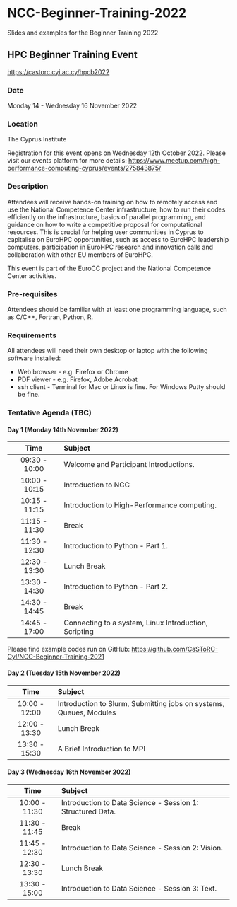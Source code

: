 # NCC-Beginner-Training-2022
Slides and examples for the Beginner Training 2022

## HPC Beginner Training Event
https://castorc.cyi.ac.cy/hpcb2022

### Date
Monday 14 - Wednesday 16 November 2022

### Location
The Cyprus Institute

Registration for this event opens on Wednesday 12th October 2022. Please visit our events platform for more details:
https://www.meetup.com/high-performance-computing-cyprus/events/275843875/

### Description
Attendees will receive hands-on training on how to remotely access and use the National Competence Center infrastructure, how to run their codes efficiently on the infrastructure, basics of parallel programming, and guidance on how to write a competitive proposal for computational resources. This is crucial for helping user communities in Cyprus to capitalise on EuroHPC opportunities, such as access to EuroHPC leadership computers, participation in EuroHPC research and innovation calls and collaboration with other EU members of EuroHPC.

This event is part of the EuroCC project and the National Competence Center activities.

### Pre-requisites
Attendees should be familiar with at least one programming language, such as C/C++, Fortran, Python, R.

### Requirements
All attendees will need their own desktop or laptop with the following software installed:

- Web browser - e.g. Firefox or Chrome
- PDF viewer - e.g. Firefox, Adobe Acrobat
- ssh client - Terminal for Mac or Linux is fine. For Windows Putty should be fine.

### Tentative Agenda (TBC)
#### Day 1 (Monday 14th November 2022)

| Time| Subject  |
| :----: | :---      |
| 09:30 - 10:00  | Welcome and Participant Introductions.|
| 10:00 - 10:15  | Introduction to NCC |
| 10:15 - 11:15  | Introduction to High-Performance computing. |
| 11:15 - 11:30  | Break |
| 11:30 - 12:30  | Introduction to Python - Part 1.|
| 12:30 - 13:30|Lunch Break|
|13:30 - 14:30| Introduction to Python - Part 2.|
|14:30 - 14:45| Break|
|14:45 - 17:00| Connecting to a system, Linux Introduction, Scripting|

Please find example codes run on GitHub: https://github.com/CaSToRC-CyI/NCC-Beginner-Training-2021

#### Day 2 (Tuesday 15th November 2022)

| Time| Subject  |
| :----: | :---      |
| 10:00 - 12:00| Introduction to Slurm, Submitting jobs on systems, Queues, Modules |
| 12:00 - 13:30| Lunch Break                |
| 13:30 - 15:30| A Brief Introduction to MPI|


#### Day 3 (Wednesday 16th November 2022)

| Time| Subject  |
| :----: | :---      |
|10:00 - 11:30| Introduction to Data Science - Session 1: Structured Data.|
|11:30 - 11:45| Break|
|11:45 - 12:30| Introduction to Data Science - Session 2: Vision.|
|12:30 - 13:30| Lunch Break|
|13:30 - 15:00| Introduction to Data Science - Session 3: Text.|
